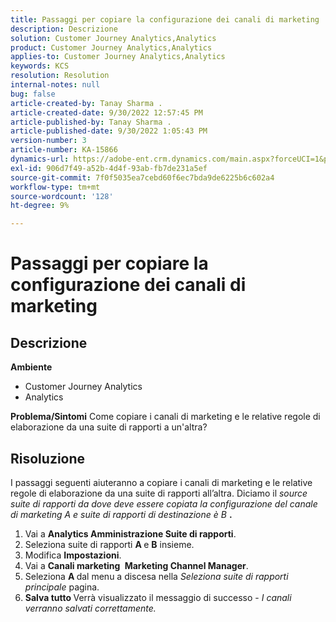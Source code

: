 ```yaml
---
title: Passaggi per copiare la configurazione dei canali di marketing
description: Descrizione
solution: Customer Journey Analytics,Analytics
product: Customer Journey Analytics,Analytics
applies-to: Customer Journey Analytics,Analytics
keywords: KCS
resolution: Resolution
internal-notes: null
bug: false
article-created-by: Tanay Sharma .
article-created-date: 9/30/2022 12:57:45 PM
article-published-by: Tanay Sharma .
article-published-date: 9/30/2022 1:05:43 PM
version-number: 3
article-number: KA-15866
dynamics-url: https://adobe-ent.crm.dynamics.com/main.aspx?forceUCI=1&pagetype=entityrecord&etn=knowledgearticle&id=bab66c76-bf40-ed11-9db1-0022480868ff
exl-id: 906d7f49-a52b-4d4f-93ab-fb7de231a5ef
source-git-commit: 7f0f5035ea7cebd60f6ec7bda9de6225b6c602a4
workflow-type: tm+mt
source-wordcount: '128'
ht-degree: 9%

---
```


# Passaggi per copiare la configurazione dei canali di marketing

## Descrizione

<b>Ambiente</b>
- Customer Journey Analytics
- Analytics



<b>Problema/Sintomi</b>
Come copiare i canali di marketing e le relative regole di elaborazione da una suite di rapporti a un&#39;altra?


## Risoluzione


I passaggi seguenti aiuteranno a copiare i canali di marketing e le relative regole di elaborazione da una suite di rapporti all’altra. Diciamo il *source<b> </b>suite di rapporti *da dove deve essere copiata la configurazione del canale di marketing* A *e* suite di rapporti di destinazione *è* B <b>*.</b>

1. Vai a <b>Analytics </b> <b>Amministrazione </b> <b>Suite di rapporti</b>.
2. Seleziona suite di rapporti <b>A </b>e <b>B</b> insieme.
3. Modifica <b>Impostazioni</b>.
4. Vai a <b>Canali marketing </b> <b>Marketing Channel Manager</b>.
5. Seleziona <b>A </b>dal menu a discesa nella *Seleziona suite di rapporti principale* pagina.
6. <b>Salva tutto </b> Verrà visualizzato il messaggio di successo - *I canali verranno salvati correttamente.*
